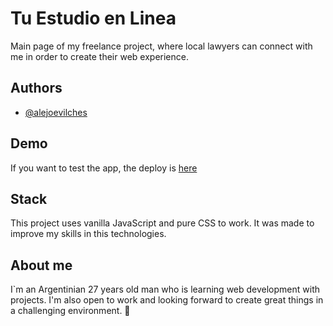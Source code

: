 
# Tu Estudio en Linea

Main page of my freelance project, where local lawyers can connect with me in order to create their web experience.


## Authors

- [@alejoevilches](https://www.github.com/octokatherine)


## Demo

If you want to test the app, the deploy is [here](https://tuestudioenlinea.netlify.com)


## Stack
This project uses vanilla JavaScript and pure CSS to work. It was made to improve my skills in this technologies. 

## About me
I`m an Argentinian 27 years old man who is learning web development with projects. I'm also open to work and looking forward to create great things in a challenging environment. 🚀
